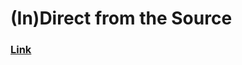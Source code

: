 # (In)Direct from the Source

### [Link](https://xeek.ai/challenges/in-direct-from-the-source/overview)